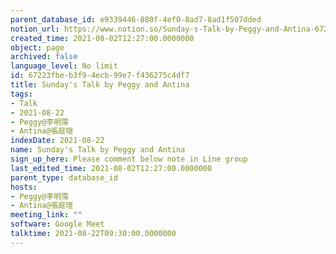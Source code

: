 ```yaml
---
parent_database_id: e9339446-880f-4ef0-8ad7-8ad1f507dded
notion_url: https://www.notion.so/Sunday-s-Talk-by-Peggy-and-Antina-67223fbeb3f94ecb99e7f436275c4df7
created_time: 2021-08-02T12:27:00.0000000
object: page
archived: false
language_level: No limit
id: 67223fbe-b3f9-4ecb-99e7-f436275c4df7
title: Sunday's Talk by Peggy and Antina
tags:
- Talk
- 2021-08-22
- Peggy@李明霈
- Antina@張庭瑄
indexDate: 2021-08-22
name: Sunday's Talk by Peggy and Antina
sign_up_here: Please comment below note in Line group
last_edited_time: 2021-08-02T12:27:00.0000000
parent_type: database_id
hosts:
- Peggy@李明霈
- Antina@張庭瑄
meeting_link: ""
software: Google Meet
talktime: 2021-08-22T09:30:00.0000000
---
```







